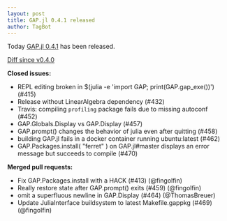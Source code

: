 ```yaml
---
layout: post
title: GAP.jl 0.4.1 released
author: TagBot
---
```


Today [GAP.jl 0.4.1](https://github.com/oscar-system/GAP.jl/releases/tag/v0.4.1) has
been released.

[Diff since v0.4.0](https://github.com/oscar-system/GAP.jl/compare/v0.4.0...v0.4.1)


**Closed issues:**
- REPL editing broken in $(julia -e 'import GAP; print(GAP.gap_exe())') (#415)
- Release without LinearAlgebra dependency (#432)
- Travis: compiling `profiling` package fails due to missing autoconf (#452)
- GAP.Globals.Display vs GAP.Display (#457)
- GAP.prompt() changes the behavior of julia even after quitting (#458)
- building GAP.jl fails in a docker container running ubuntu:latest (#462)
- GAP.Packages.install( "ferret" ) on GAP.jl#master displays an error message but succeeds to compile (#470)

**Merged pull requests:**
- Fix GAP.Packages.install with a HACK (#413) (@fingolfin)
- Really restore state after GAP.prompt() exits (#459) (@fingolfin)
- omit a superfluous newline in GAP.Display (#464) (@ThomasBreuer)
- Update JuliaInterface buildsystem to latest Makefile.gappkg (#469) (@fingolfin)
